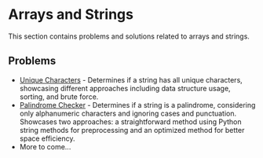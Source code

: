 # Arrays and Strings

This section contains problems and solutions related to arrays and strings.

## Problems

- [Unique Characters](unique_characters.py) - Determines if a string has all unique characters, showcasing different approaches including data structure usage, sorting, and brute force.
- [Palindrome Checker](palindrome_check.py) - Determines if a string is a palindrome, considering only alphanumeric characters and ignoring cases and punctuation. Showcases two approaches: a straightforward method using Python string methods for preprocessing and an optimized method for better space efficiency.
- More to come...
